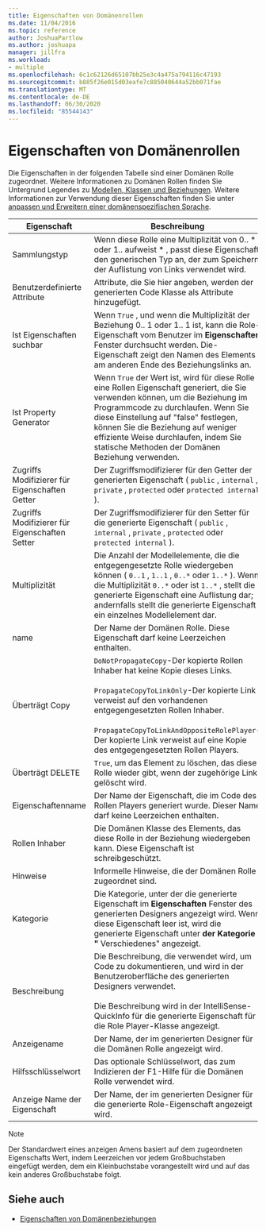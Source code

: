 ```yaml
---
title: Eigenschaften von Domänenrollen
ms.date: 11/04/2016
ms.topic: reference
author: JoshuaPartlow
ms.author: joshuapa
manager: jillfra
ms.workload:
- multiple
ms.openlocfilehash: 6c1c62126d65107bb25e3c4a475a794116c47193
ms.sourcegitcommit: b885f26e015d03eafe7c885040644a52bb071fae
ms.translationtype: MT
ms.contentlocale: de-DE
ms.lasthandoff: 06/30/2020
ms.locfileid: "85544143"
---
```

# <a name="properties-of-domain-roles"></a>Eigenschaften von Domänenrollen
Die Eigenschaften in der folgenden Tabelle sind einer Domänen Rolle zugeordnet. Weitere Informationen zu Domänen Rollen finden Sie Untergrund Legendes zu [Modellen, Klassen und Beziehungen](../modeling/understanding-models-classes-and-relationships.md). Weitere Informationen zur Verwendung dieser Eigenschaften finden Sie unter [anpassen und Erweitern einer domänenspezifischen Sprache](../modeling/customizing-and-extending-a-domain-specific-language.md).

|Eigenschaft|Beschreibung|Standard|
|-|-|-|
|Sammlungstyp|Wenn diese Rolle eine Multiplizität von 0.. * oder 1.. aufweist \* , passt diese Eigenschaft den generischen Typ an, der zum Speichern der Auflistung von Links verwendet wird.|`(none)` - <xref:Microsoft.VisualStudio.Modeling.LinkedElementCollection%601>wird verwendet|
|Benutzerdefinierte Attribute|Attribute, die Sie hier angeben, werden der generierten Code Klasse als Attribute hinzugefügt.|Keine <\>|
|Ist Eigenschaften suchbar|Wenn `True` , und wenn die Multiplizität der Beziehung 0.. 1 oder 1.. 1 ist, kann die Role-Eigenschaft vom Benutzer im **Eigenschaften** Fenster durchsucht werden. Die-Eigenschaft zeigt den Namen des Elements am anderen Ende des Beziehungslinks an.|`True`|
|Ist Property Generator|Wenn `True` der Wert ist, wird für diese Rolle eine Rollen Eigenschaft generiert, die Sie verwenden können, um die Beziehung im Programmcode zu durchlaufen. Wenn Sie diese Einstellung auf "false" festlegen, können Sie die Beziehung auf weniger effiziente Weise durchlaufen, indem Sie statische Methoden der Domänen Beziehung verwenden.|`True`|
|Zugriffs Modifizierer für Eigenschaften Getter|Der Zugriffsmodifizierer für den Getter der generierten Eigenschaft ( `public` , `internal` , `private` , `protected` oder `protected internal` ).|`public`|
|Zugriffs Modifizierer für Eigenschaften Setter|Der Zugriffsmodifizierer für den Setter für die generierte Eigenschaft ( `public` , `internal` , `private` , `protected` oder `protected internal` ).|`public`|
|Multiplizität|Die Anzahl der Modellelemente, die die entgegengesetzte Rolle wiedergeben können ( `0..1` , `1..1` , `0..*` oder `1..*` ). Wenn die Multiplizität `0..*` oder ist `1..*` , stellt die generierte Eigenschaft eine Auflistung dar; andernfalls stellt die generierte Eigenschaft ein einzelnes Modellelement dar.|Hängt vom Beziehungstyp und davon ab, ob dies die Quell-oder Zielrolle in der Beziehung ist.|
|name|Der Name der Domänen Rolle. Diese Eigenschaft darf keine Leerzeichen enthalten.|Der Name der Domänen Klasse des Rollen Players für diese Rolle.|
|Überträgt Copy|`DoNotPropagateCopy`-Der kopierte Rollen Inhaber hat keine Kopie dieses Links.<br /><br /> `PropagateCopyToLinkOnly`-Der kopierte Link verweist auf den vorhandenen entgegengesetzten Rollen Inhaber.<br /><br /> `PropagateCopyToLinkAndOppositeRolePlayer`-Der kopierte Link verweist auf eine Kopie des entgegengesetzten Rollen Players.|`PropagateCopyToLinkAndOppositeRolePlayer`für die Quell Rollen von Einbettungen.<br /><br /> `DoNotPropagateCopy`für andere Rollen.<br /><br /> Weitere Informationen finden Sie unter [Anpassen des Kopier Verhaltens](../modeling/customizing-copy-behavior.md) .|
|Überträgt DELETE|`True`, um das Element zu löschen, das diese Rolle wieder gibt, wenn der zugehörige Link gelöscht wird.|`True`für das Ziel einer Einbettungs Rolle.<br /><br /> `False`für andere Rollen.|
|Eigenschaftenname|Der Name der Eigenschaft, die im Code des Rollen Players generiert wurde. Dieser Name darf keine Leerzeichen enthalten.|Der Name der gegenüberliegenden Rolle, wenn diese Rolle über eine Null-zu-eins-oder eine 1:1-Multiplizität verfügt. andernfalls der pluralisierte Name der entgegengesetzten Rolle.|
|Rollen Inhaber|Die Domänen Klasse des Elements, das diese Rolle in der Beziehung wiedergeben kann. Diese Eigenschaft ist schreibgeschützt.|Die Domänen Klasse des Rollen Players für diese Rolle.|
|Hinweise|Informelle Hinweise, die der Domänen Rolle zugeordnet sind.|Keine <\>|
|Kategorie|Die Kategorie, unter der die generierte Eigenschaft im **Eigenschaften** Fenster des generierten Designers angezeigt wird. Wenn diese Eigenschaft leer ist, wird die generierte Eigenschaft unter **der Kategorie "** Verschiedenes" angezeigt.|Keine <\>|
|Beschreibung|Die Beschreibung, die verwendet wird, um Code zu dokumentieren, und wird in der Benutzeroberfläche des generierten Designers verwendet.<br /><br /> Die Beschreibung wird in der IntelliSense-QuickInfo für die generierte Eigenschaft für die Role Player-Klasse angezeigt.|`Description for`*der vollständige Name der Rolle* .|
|Anzeigename|Der Name, der im generierten Designer für die Domänen Rolle angezeigt wird.|Der angepasste Wert der Name-Eigenschaft.|
|Hilfsschlüsselwort|Das optionale Schlüsselwort, das zum Indizieren der F1-Hilfe für die Domänen Rolle verwendet wird.|\<none>|
|Anzeige Name der Eigenschaft|Der Name, der im generierten Designer für die generierte Role-Eigenschaft angezeigt wird.|Der angepasste Wert der Eigenschaft für den Eigenschaftsnamen.|

> [!NOTE]
> Der Standardwert eines anzeigen Amens basiert auf dem zugeordneten Eigenschafts Wert, indem Leerzeichen vor jedem Großbuchstaben eingefügt werden, dem ein Kleinbuchstabe vorangestellt wird und auf das kein anderes Großbuchstabe folgt.

## <a name="see-also"></a>Siehe auch

- [Eigenschaften von Domänenbeziehungen](../modeling/properties-of-domain-relationships.md)